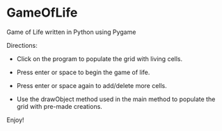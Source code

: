 # GameOfLife
Game of Life written in Python using Pygame

Directions:
- Click on the program to populate the grid with living cells.

- Press enter or space to begin the game of life.

- Press enter or space again to add/delete more cells.

- Use the drawObject method used in the main method to populate the grid with pre-made creations.

Enjoy!
